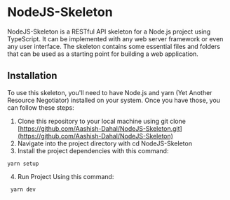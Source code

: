 # NodeJS-Skeleton
NodeJS-Skeleton is a RESTful API skeleton for a Node.js project using TypeScript. It can be implemented with any web server framework or even  any user interface. The skeleton contains some essential files and folders that can be used as a starting point for building a web application.

## Installation 
To use this skeleton, you'll need to have Node.js and yarn (Yet Another Resource Negotiator) installed on your system. Once you have those, you can follow these steps:

1. Clone this repository to your local machine using git clone [https://github.com/Aashish-Dahal/NodeJS-Skeleton.git](https://github.com/Aashish-Dahal/NodeJS-Skeleton)
2. Navigate into the project directory with cd NodeJS-Skeleton
3. Install the project dependencies with this command:
  ```
  yarn setup 
  ```
4. Run Project Using this command:

  ```
   yarn dev
  ```
